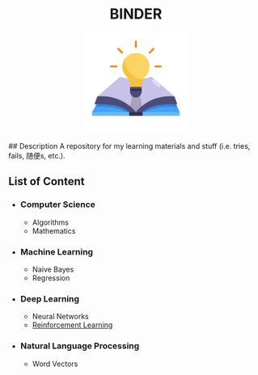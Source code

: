 <h1 align="center">BINDER</h1>
<p align="center"> 
    <img width="200" src="./logo.png" alt="logo">
</p>
## Description
A repository for my learning materials and stuff (i.e. tries, fails, 随便s, etc.).

## List of Content

- ### Computer Science
  - Algorithms
  - Mathematics
  
- ### Machine Learning

  - Naive Bayes
  - Regression

- ### Deep Learning

  - Neural Networks
  - [Reinforcement Learning](https://github.com/Sahandfer/BINDER/tree/master/RL/)
  
- ### Natural Language Processing

  - Word Vectors

